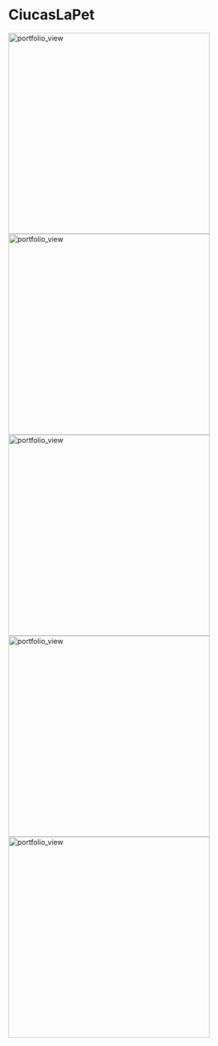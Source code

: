 # CiucasLaPet

<img width="400" alt="portfolio_view" src="https://github.com/rosudavidg/cst_hackathon/blob/master/photos/Screenshot_20191117-111657.png">
<img width="400" alt="portfolio_view" src="https://github.com/rosudavidg/cst_hackathon/blob/master/photos/Screenshot_20191117-111706.png">
<img width="400" alt="portfolio_view" src="https://github.com/rosudavidg/cst_hackathon/blob/master/photos/Screenshot_20191117-111717.png">
<img width="400" alt="portfolio_view" src="https://github.com/rosudavidg/cst_hackathon/blob/master/photos/Screenshot_20191117-111730.png">
<img width="400" alt="portfolio_view" src="https://github.com/rosudavidg/cst_hackathon/blob/master/photos/Screenshot_20191117-111827.png">
